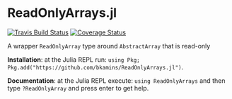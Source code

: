 ReadOnlyArrays.jl
=============

[![Travis Build Status](https://travis-ci.org/bkamins/ReadOnlyArrays.jl.svg?branch=master)](https://travis-ci.org/bkamins/ReadOnlyArrays.jl)
[![Coverage Status](https://coveralls.io/repos/github/bkamins/ReadOnlyArrays.jl/badge.svg?branch=master)](https://coveralls.io/github/bkamins/ReadOnlyArrays.jl?branch=master)

A wrapper `ReadOnlyArray` type around `AbstractArray` that is read-only

**Installation**: at the Julia REPL run:
`using Pkg; Pkg.add("https://github.com/bkamins/ReadOnlyArrays.jl")`.

**Documentation**: at the Julia REPL execute: `using ReadOnlyArrays` and then type `?ReadOnlyArray` and press enter to get help.
